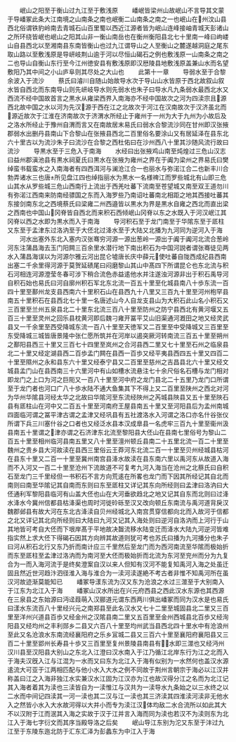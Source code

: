 <!-- { "loadSidebar": true } -->
　　岷山之阳至于衡山过九江至于敷浅原
　　嶓岷皆梁州山故岷山不言导其文蒙于导嶓冢此条大江南境之山南条之南也岷衡二山南条之南之一也岷山在州汶山县西北俗谓铁豹岭南去青城石山百里蜀以西近江源者皆为岷山连峰接岫青城天彭诸山之所环绕皆岷也岷山之阳其山非一衡山南岳也在衡州衡阳县北七十里南一峰曰岣嵝山自县西北以至湘南县东南皆衡山也过九江谓导山之人至衡山之麓遂越洞庭之尾东取山路以至敷浅原是导岍岐荆山逾于河以尽恒山碣石之例也敷浅原一山南条之南之二也导山自衡山东行至今江州徳安县有敷浅原即汉厯陵县地敷浅原盖兼山水而名望敷阳乃其中间之小山庐阜则其尽处之大山也
　　此第十一章
　　导弱水至于合黎余波入于流沙
　　蔡氏曰濬川自随山始故导水次于导山山水皆原于西北故叙山叙水皆自西北而东南导山则先岍岐导水则先弱水也朱子曰导水凡九条弱水最西北水又西流不经中国故首言之黒水从雍梁西界入南海亦不经中国故次之河为四渎宗且源西北故中国之水以河为先汉源于西在江之北故次于河江在汉南故次于汉济虽北而源近故次于江淮在济南故次于济渭水所经止于雍州于一州为大于九州为小故后及之洛水所经止于豫州自渭而言又在南故居末易氏曰弱水合黎流沙同在甘州即汉张掖郡弱水出删丹县南山下合黎山在张掖县西北二百里俗名要涂山又有居延泽在县东北六十里古以为流沙朱子曰流沙在合黎之西杜佑曰在沙州西八十里其沙随风流行故曰流沙
　　导黒水至于三危入于南海
　　水经曰出张掖鸡山南至炖煌过三危山汉志曰益州郡滇池县有黒水祠夏氏曰黒水在张掖为雍州之界在于阗为梁州之界易氏曰樊绰蛮书载蛮水之入南海者有四西洱河与澜沧江合一也丽水与弥渃江合二也新丰川合勃弄诸水三也唐所见盘江四也绰指丽水为黒水一名様禆江而罗些城北有山即三危山其水从罗些城三危山西南行上流出于西羌吐蕃下流南至苍望城又南至双王道勿川有弥渃江西南来防南经骠国之东而入海罗些乃南诏吐蕃南北相距之地其西接吐蕃其东接剑南东北之西境蔡氏曰梁雍二州西邉皆以黒水为界是黒水自雍之西北而直出梁之西南也中国山冈脊皆自西北而来积石西倾岷山冈脊以东之水既入于河汉岷江其冈脊以西之水即为黒水而入于南海
　　导河积石至于龙门南至于华隂东至于厎柱又东至于孟津东过洛汭至于大伾北过洚水至于大陆又北播为九河同为逆河入于海
　　河水出塞外东北入塞内汉张骞穷河源一源出葱岭一源出于阗于阗河北流合葱岭河东注蒲昌海去玉门阳闗三百余里水潜行地下南出积石为中国河説者谓张骞徒见两水入蒲昌海误以为河源尔雅云河出昆仑墟唐长庆中薛元使吐蕃自陇西成纪县西南出塞二千余里得河源于莫贺延碛尾曰闷磨黎山其山中髙四下所谓昆仑也东北流与积石河相连河源澄莹冬春可涉下稍合流色赤益逺他水并注遂浊河源非出于积石禹导河自积石始也易氏曰河自廓州积石军北东北流一百五十里至化城县南八十歩东流一百四十里至鄯州龙支县西南六十里积石山在县西九十八里又三百九十里至河州枹罕县南五十里积石在县西北七十里一名唐述山今人自龙支县山为大积石此山名小积石又三百里至兰州五泉县北二十里东北流三百八十里至防州之防宁县西北有黄河堰又五百三十里至灵州之回乐县枕黄河即后魏刁雍开冨平艾山旧渠通河漑田之地又经灵武县又一千余里至西受降城东流一百八十里至天徳军又二百里至中受降城又三百里至东受降城三城皆唐景隆中张仁愿所筑并在河岸以遏突厥河转南流三百五十里至朔州之鄯阳县西三十里又三百七十四里至岚州之合河县西二里又七十里至石州之临泉县北二十里又经定湖县西二百歩孟门闗在县西一百歩又经平夷县西四五十里又四百二十里至隰州之永和县东六十里又经泰宁县又二百里至慈州之吉昌县北六十里又经文城县孟门山在县西南三十六里河中有山如槽水流悬注七十余尺俗名石槽与龙门相对即龙门之上口为河之巨阨又一百八十里至河中府之龙门县北二十五里乃龙门口所谓至于龙门者也河口广八十歩水陆不通大鱼集其下不得上又二百里至陕州之西北对河为华州华隂县河经太华之北故曰华隂河至东流经陜州之芮城县陜县又五十里至陜石县有厎柱山在河中又二百五十里至河南府王屋县南五十里又至河阳县后为孟州南城四面临河谓之冨平津古谓之孟津又经巩县有五社渡洛水入河谓之洛口亦名什谷张仪所谓下兵三川塞什谷之口者也又经泛水县本汉成臯县一名虎牢三百九十里至衞州汲县南五十里谓之津亦谓之石济津东北流至黎阳县大伾山在县南七里俗号为黎山二百五十里至相州临河县南五里又八十里至澶州顿丘县南二十五里北流一百二十里至魏州之贵乡县大河故渎在县西三里俗云王莽河东北流二百一十里至贝州经城县枯河在县东十里又二百一十里至冀州南宫县洚水故渎在县东南六里以禹河东从故道入海而不入河又一百二十里至沧州下流故道不可复考九河入海当在沧州之北蔡氏曰自积石至龙门三千里经但一书积石不言方向荒逺在所畧也龙门而下因其所经记其自北而南则曰南至华隂记其自南而东则曰东至厎柱又详记其东向所经则曰孟津曰洛汭曰大伾通利军黎阳县临河有山盖大伾也山在大河垂欲趋北之地又记其自东而北则曰过洚水洚水今冀州信都县枯洚渠也周时河徙砱砾至汉又改向顿丘东南流与禹河道背戾汉魏郡邺县有故大河在东北古洚渎自贝州经城北入南宫贯穿信都向北而入故河于信都之北又详记其北向所经则曰大陆曰九河又记其入海处则曰逆河自洛汭而上河行于山其地皆可考自大伾而下垠岸髙于平地故决齧流移水陆变迁而洚水大陆九河逆河皆难指实然上求大伾下得碣石因其方向辨其故道则犹可考也苏氏曰播为九河播分也朱子曰河从积石北行又东乃折而南计应三千里然后至龙门而为西河南流至华隂而极始折而东至厎柱至孟津过洛汭而为南河至大伾而极始折而北流为东河至兖州而分为九复合为一而入海河流于是终矣澄案自汉以来人但知有汉河不能复知禹河入海之处虽迁固且然近世河趋汴泗径淮入海与淮合为一渎河渎遂絶不考古者非惟不知禹河所在虽汉河故迹渐莫能知已
　　嶓冢导漾东流为汉又东为沧浪之水过三澨至于大别南入于江东为北江入于海
　　嶓冢山汉水所出在兴元府西县之西此汉水东源也其西源在三泉县之东始源曰沔迳葭萌入汉郦道元谓东西两川俱出嶓冢而同为汉水是也易氏曰漾水东流百八十里经兴元之南郑县至此名汉水又七十二里至城固县北二里又三百里至洋州兴道县百歩又经金州之汉隂县南二里又五百里至金州西城县北百歩又经洵阳县又经均州之丰利郧乡二县又六百八十里至均州武当县西北四十里水中有沧浪州至此又名沧浪水东南流经襄阳府之乐乡冝城二县又三百六十里至襄阳府襄阳县又三百二十里至郢州长寿县十歩又三百里至复州景陵县南县有水即三澨也又经沔州汉川县至汉阳县大别山之东北入江澄曰汉水南入于江乃循江北岸东行为江之北而入于海夫汉旣入江与江混为一水而又曰东为北江入于海有似别为一水然何也盖汉水源逺流大可亚于江两相匹配与他小水入大水之例不同故于荆州言朝宗于海必以江汉并称盖曰江之入海非独江水实兼汉水江固为江汉亦为江也故汉得分江之名而为北江记其入海者着其为渎也三渎皆自为一渎惟江与汉共为一渎导水九条始之以三水终之以二水而中间记四渎其一河一渎也其二汉与江一渎也其三济渎其四淮渎河渎非无他水入之然皆小水入大水故河得以大并小而专为渎江汉体均敌二水合流所以如此其大不以汉附于江而泯其入海之实故于汉于江并言入海而同为渎也若汉不为渎则东为北江入于海七字衍文而其序当殿导洛之后矣
　　岷山导江东别为沱又东至于沣过九江至于东陵东迤北防于汇东汇泽为彭蠡东为中江入于海
